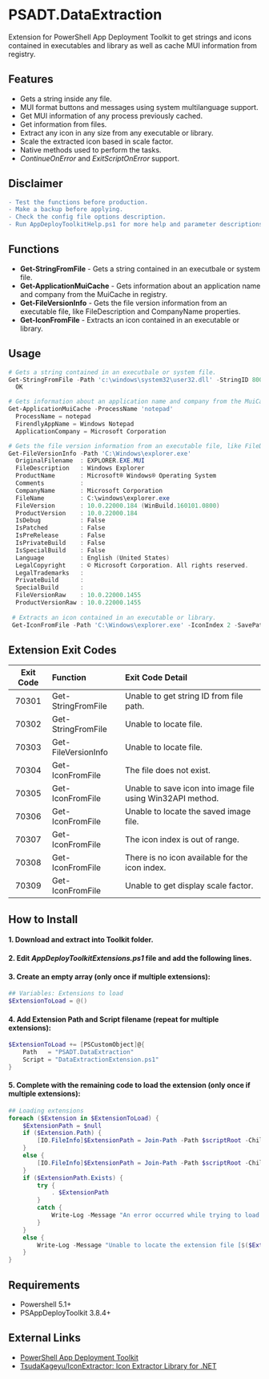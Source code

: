 # PSADT.DataExtraction
Extension for PowerShell App Deployment Toolkit to get strings and icons contained in executables and library as well as cache MUI information from registry.

## Features
- Gets a string inside any file.
- MUI format buttons and messages using system multilanguage support.
- Get MUI information of any process previously cached.
- Get information from files.
- Extract any icon in any size from any executable or library.
- Scale the extracted icon based in scale factor.
- Native methods used to perform the tasks.
- *ContinueOnError* and *ExitScriptOnError* support.

## Disclaimer
```diff
- Test the functions before production.
- Make a backup before applying.
- Check the config file options description.
- Run AppDeployToolkitHelp.ps1 for more help and parameter descriptions.
```

## Functions
* **Get-StringFromFile** - Gets a string contained in an executbale or system file.
* **Get-ApplicationMuiCache** - Gets information about an application name and company from the MuiCache in registry.
* **Get-FileVersionInfo** - Gets the file version information from an executable file, like FileDescription and CompanyName properties.
* **Get-IconFromFile** - Extracts an icon contained in an executable or library.

## Usage
```PowerShell
# Gets a string contained in an executbale or system file.
Get-StringFromFile -Path 'c:\windows\system32\user32.dll' -StringID 800
  OK

# Gets information about an application name and company from the MuiCache in registry.
Get-ApplicationMuiCache -ProcessName 'notepad'
  ProcessName = notepad
  FirendlyAppName = Windows Notepad
  ApplicationCompany = Microsoft Corporation

# Gets the file version information from an executable file, like FileDescription and CompanyName properties.
Get-FileVersionInfo -Path 'C:\Windows\explorer.exe'
  OriginalFilename  : EXPLORER.EXE.MUI
  FileDescription   : Windows Explorer
  ProductName       : Microsoft® Windows® Operating System
  Comments          : 
  CompanyName       : Microsoft Corporation
  FileName          : C:\windows\explorer.exe
  FileVersion       : 10.0.22000.184 (WinBuild.160101.0800)
  ProductVersion    : 10.0.22000.184
  IsDebug           : False
  IsPatched         : False
  IsPreRelease      : False
  IsPrivateBuild    : False
  IsSpecialBuild    : False
  Language          : English (United States)
  LegalCopyright    : © Microsoft Corporation. All rights reserved.
  LegalTrademarks   : 
  PrivateBuild      : 
  SpecialBuild      :
  FileVersionRaw    : 10.0.22000.1455
  ProductVersionRaw : 10.0.22000.1455
 
 # Extracts an icon contained in an executable or library.
 Get-IconFromFile -Path 'C:\Windows\explorer.exe' -IconIndex 2 -SavePath 'C:\icon.png' -SaveFormat Png -TargetSize 48 -ScaleToDPI
```

## Extension Exit Codes
|Exit Code|Function|Exit Code Detail|
|:----------:|:--------------------|:-|
|70301|Get-StringFromFile|Unable to get string ID from file path.|
|70302|Get-StringFromFile|Unable to locate file.|
|70303|Get-FileVersionInfo|Unable to locate file.|
|70304|Get-IconFromFile|The file does not exist.|
|70305|Get-IconFromFile|Unable to save icon into image file using Win32API method.|
|70306|Get-IconFromFile|Unable to locate the saved image file.|
|70307|Get-IconFromFile|The icon index is out of range.|
|70308|Get-IconFromFile|There is no icon available for the icon index.|
|70309|Get-IconFromFile|Unable to get display scale factor.|

## How to Install
#### 1. Download and extract into Toolkit folder.
#### 2. Edit *AppDeployToolkitExtensions.ps1* file and add the following lines.
#### 3. Create an empty array (only once if multiple extensions):
```PowerShell
## Variables: Extensions to load
$ExtensionToLoad = @()
```
#### 4. Add Extension Path and Script filename (repeat for multiple extensions):
```PowerShell
$ExtensionToLoad += [PSCustomObject]@{
	Path   = "PSADT.DataExtraction"
	Script = "DataExtractionExtension.ps1"
}
```
#### 5. Complete with the remaining code to load the extension (only once if multiple extensions):
```PowerShell
## Loading extensions
foreach ($Extension in $ExtensionToLoad) {
	$ExtensionPath = $null
	if ($Extension.Path) {
		[IO.FileInfo]$ExtensionPath = Join-Path -Path $scriptRoot -ChildPath $Extension.Path | Join-Path -ChildPath $Extension.Script
	}
	else {
		[IO.FileInfo]$ExtensionPath = Join-Path -Path $scriptRoot -ChildPath $Extension.Script
	}
	if ($ExtensionPath.Exists) {
		try {
			. $ExtensionPath
		}
		catch {
			Write-Log -Message "An error occurred while trying to load the extension file [$($ExtensionPath)].`r`n$(Resolve-Error)" -Severity 3 -Source $appDeployToolkitExtName
		}
	}
	else {
		Write-Log -Message "Unable to locate the extension file [$($ExtensionPath)]." -Severity 2 -Source $appDeployToolkitExtName
	}
}
```

## Requirements
* Powershell 5.1+
* PSAppDeployToolkit 3.8.4+

## External Links
* [PowerShell App Deployment Toolkit](https://psappdeploytoolkit.com/)
* [TsudaKageyu/IconExtractor: Icon Extractor Library for .NET](https://github.com/TsudaKageyu/IconExtractor)
